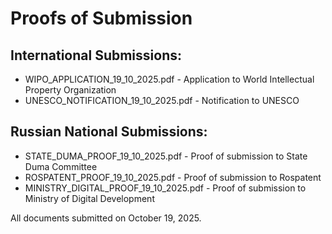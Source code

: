 ﻿# Proofs of Submission

## International Submissions:
- WIPO_APPLICATION_19_10_2025.pdf - Application to World Intellectual Property Organization
- UNESCO_NOTIFICATION_19_10_2025.pdf - Notification to UNESCO

## Russian National Submissions:
- STATE_DUMA_PROOF_19_10_2025.pdf - Proof of submission to State Duma Committee
- ROSPATENT_PROOF_19_10_2025.pdf - Proof of submission to Rospatent  
- MINISTRY_DIGITAL_PROOF_19_10_2025.pdf - Proof of submission to Ministry of Digital Development

All documents submitted on October 19, 2025.
